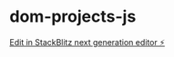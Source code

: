 # dom-projects-js

[Edit in StackBlitz next generation editor ⚡️](https://stackblitz.com/~/github.com/perfectsanjay/dom-projects-js)